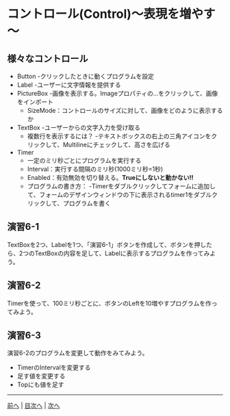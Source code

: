 # コントロール(Control)～表現を増やす～

## 様々なコントロール
- Button
  -クリックしたときに動くプログラムを設定
- Label
  -ユーザーに文字情報を提供する
- PictureBox
  -画像を表示する。Imageプロパティの...をクリックして、画像をインポート
  - SizeMode：コントロールのサイズに対して、画像をどのように表示するか
- TextBox
  -ユーザーからの文字入力を受け取る
  - 複数行を表示するには？
    -テキストボックスの右上の三角アイコンをクリックして、Multilineにチェックして、高さを広げる
- Timer
  - 一定のミリ秒ごとにプログラムを実行する
  - Interval：実行する間隔のミリ秒(1000ミリ秒=1秒)
  - Enabled：有効無効を切り替える。**Trueにしないと動かない!!**
  - プログラムの書き方：
    -Timerをダブルクリックしてフォームに追加して、フォームのデザインウィンドウの下に表示されるtimer1をダブルクリックして、プログラムを書く

## 演習6-1
TextBoxを2つ、Labelを1つ、「演習6-1」ボタンを作成して、ボタンを押したら、2つのTextBoxの内容を足して、Labelに表示するプログラムを作ってみよう。

## 演習6-2
Timerを使って、100ミリ秒ごとに、ボタンのLeftを10増やすプログラムを作ってみよう。

## 演習6-3
演習6-2のプログラムを変更して動作をみてみよう。

- TimerのIntervalを変更する
- 足す値を変更する
- Topにも値を足す

---

[前へ](05.md) | [目次へ](README.md#%E7%9B%AE%E6%AC%A1) | [次へ](07.md)
